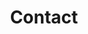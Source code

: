 ---
title: "Contact"
layout: contact
hasLogo: true
menu:
  main:
    weight: 100
contact:
  url: ""
---